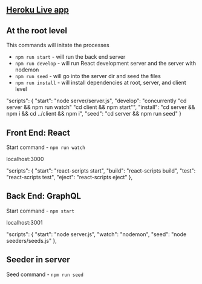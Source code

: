 ## [Heroku Live app](https://young-basin-18669.herokuapp.com/)

## At the root level

This commands will initate the processes

- `npm run start` - will run the back end server
- `npm run develop` - will run React development server and the server with nodemon
- `npm run seed` - will go into the server dir and seed the files
- `npm run install` - will install dependencies at root, server, and client level

"scripts": {
"start": "node server/server.js",
"develop": "concurrently \"cd server && npm run watch\" \"cd client && npm start\"",
"install": "cd server && npm i && cd ../client && npm i",
"seed": "cd server && npm run seed"
}

## Front End: React

Start command - `npm run watch`

localhost:3000

"scripts": {
"start": "react-scripts start",
"build": "react-scripts build",
"test": "react-scripts test",
"eject": "react-scripts eject"
},

## Back End: GraphQL

Start command - `npm start`

localhost:3001

"scripts": {
"start": "node server.js",
"watch": "nodemon",
"seed": "node seeders/seeds.js"
},

## Seeder in server

Seed command - `npm run seed`
